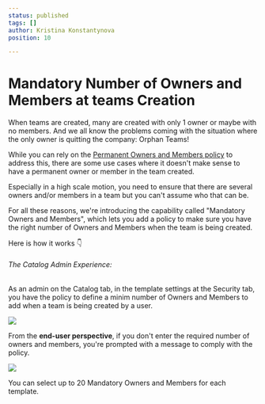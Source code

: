 ```yaml
---
status: published
tags: []
author: Kristina Konstantynova
position: 10

---
```

# **Mandatory Number of Owners and Members at teams Creation**

When teams are created, many are created with only 1 owner or maybe with no members. And we all know the problems coming with the situation where the only owner is quitting the company: Orphan Teams!

While you can rely on the [Permanent Owners and Members policy](https://help.salestim.com/en/articles/4149874-permanent-owners-and-members-policy) to address this, there are some use cases where it doesn't make sense to have a permanent owner or member in the team created.

Especially in a high scale motion, you need to ensure that there are several owners and/or members in a team but you can't assume who that can be.

For all these reasons, we're introducing the capability called "Mandatory Owners and Members", which lets you add a policy to make sure you have the right number of Owners and Members when the team is being created.

Here is how it works 👇

###### The Catalog Admin Experience:

As an admin on the Catalog tab, in the template settings at the Security tab, you have the policy to define a minim number of Owners and Members to add when a team is being created by a user.

![](/media/screenshot-2022-02-13-at-11-33-13.png)

From the **end-user perspective**, if you don't enter the required number of owners and members, you're prompted with a message to comply with the policy.

![](/media/screenshot-2022-02-13-at-11-37-09.png)

You can select up to 20 Mandatory Owners and Members for each template.